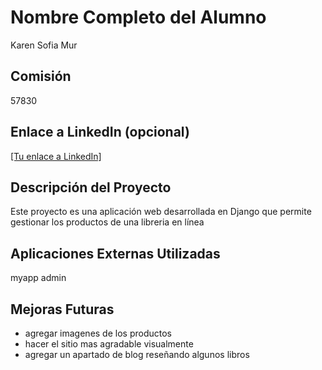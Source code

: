 # Nombre Completo del Alumno
Karen Sofia Mur

## Comisión
57830

## Enlace a LinkedIn (opcional)
[[Tu enlace a LinkedIn]](https://www.linkedin.com/in/karen-sof%C3%ADa-almanza-mur-802b47a5/)

## Descripción del Proyecto
Este proyecto es una aplicación web desarrollada en Django que permite gestionar los productos de una libreria en línea

## Aplicaciones Externas Utilizadas
myapp
admin

## Mejoras Futuras
- agregar imagenes de los productos
- hacer el sitio mas agradable visualmente
- agregar un apartado de blog reseñando algunos libros

